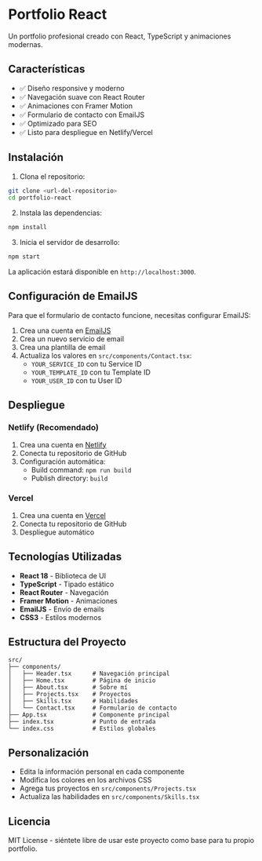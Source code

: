 # Portfolio React

Un portfolio profesional creado con React, TypeScript y animaciones modernas.

## Características

- ✅ Diseño responsive y moderno
- ✅ Navegación suave con React Router
- ✅ Animaciones con Framer Motion
- ✅ Formulario de contacto con EmailJS
- ✅ Optimizado para SEO
- ✅ Listo para despliegue en Netlify/Vercel

## Instalación

1. Clona el repositorio:
```bash
git clone <url-del-repositorio>
cd portfolio-react
```

2. Instala las dependencias:
```bash
npm install
```

3. Inicia el servidor de desarrollo:
```bash
npm start
```

La aplicación estará disponible en `http://localhost:3000`.

## Configuración de EmailJS

Para que el formulario de contacto funcione, necesitas configurar EmailJS:

1. Crea una cuenta en [EmailJS](https://www.emailjs.com/)
2. Crea un nuevo servicio de email
3. Crea una plantilla de email
4. Actualiza los valores en `src/components/Contact.tsx`:
   - `YOUR_SERVICE_ID` con tu Service ID
   - `YOUR_TEMPLATE_ID` con tu Template ID
   - `YOUR_USER_ID` con tu User ID

## Despliegue

### Netlify (Recomendado)

1. Crea una cuenta en [Netlify](https://netlify.com/)
2. Conecta tu repositorio de GitHub
3. Configuración automática:
   - Build command: `npm run build`
   - Publish directory: `build`

### Vercel

1. Crea una cuenta en [Vercel](https://vercel.com/)
2. Conecta tu repositorio de GitHub
3. Despliegue automático

## Tecnologías Utilizadas

- **React 18** - Biblioteca de UI
- **TypeScript** - Tipado estático
- **React Router** - Navegación
- **Framer Motion** - Animaciones
- **EmailJS** - Envío de emails
- **CSS3** - Estilos modernos

## Estructura del Proyecto

```
src/
├── components/
│   ├── Header.tsx      # Navegación principal
│   ├── Home.tsx        # Página de inicio
│   ├── About.tsx       # Sobre mí
│   ├── Projects.tsx    # Proyectos
│   ├── Skills.tsx      # Habilidades
│   └── Contact.tsx     # Formulario de contacto
├── App.tsx             # Componente principal
├── index.tsx           # Punto de entrada
└── index.css           # Estilos globales
```

## Personalización

- Edita la información personal en cada componente
- Modifica los colores en los archivos CSS
- Agrega tus proyectos en `src/components/Projects.tsx`
- Actualiza las habilidades en `src/components/Skills.tsx`

## Licencia

MIT License - siéntete libre de usar este proyecto como base para tu propio portfolio.
